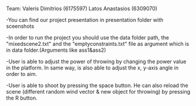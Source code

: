 Team: Valeris Dimitrios (6175597) Latos Anastasios (6309070)

-You can find our project presentation in presentation folder with sceenshots

-In order to run the project you should use the data folder path, the "mixedscene2.txt" and the "emptyconstraints.txt" file as argument which is in data folder.(Arguments like ass1&ass2)

-User is able to adjust the power of throwing by changing the power value in the platform. In same way, is also able to adjust the x, y-axis angle in order to aim.

-User is able to shoot by pressing the space button. He can also reload the scene (different random wind vector & new object for throwing) by pressing the R button.